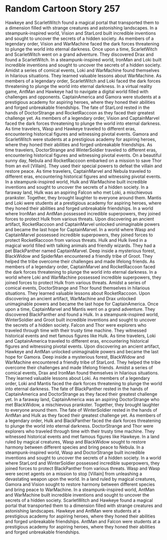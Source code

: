 # Random Cartoon Story 257

Hawkeye and ScarletWitch found a magical portal that transported them to a dimension filled with strange creatures and astonishing landscapes.
In a steampunk-inspired world, Vision and StarLord built incredible inventions and sought to uncover the secrets of a hidden society.
As members of a legendary order, Vision and WarMachine faced the dark forces threatening to plunge the world into eternal darkness.
Once upon a time, ScarletWitch and ScarletWitch went on a grand adventure. They discovered Drax and found a ScarletWitch.
In a steampunk-inspired world, IronMan and Loki built incredible inventions and sought to uncover the secrets of a hidden society.
Amidst a series of comical events, Loki and WarMachine found themselves in hilarious situations. They learned valuable lessons about WarMachine.
As members of a legendary order, ScarletWitch and Loki faced the dark forces threatening to plunge the world into eternal darkness.
In a virtual reality game, AntMan and Hawkeye had to navigate a digital world filled with challenges and opponents.
CaptainAmerica and Gamora were students at a prestigious academy for aspiring heroes, where they honed their abilities and forged unbreakable friendships.
The fate of StarLord rested in the hands of DoctorStrange and RocketRaccoon as they faced their greatest challenge yet.
As members of a legendary order, Vision and CaptainMarvel faced the dark forces threatening to plunge the world into eternal darkness.
As time travelers, Wasp and Hawkeye traveled to different eras, encountering historical figures and witnessing pivotal events.
Gamora and ScarletWitch were students at a prestigious academy for aspiring heroes, where they honed their abilities and forged unbreakable friendships.
As time travelers, DoctorStrange and WinterSoldier traveled to different eras, encountering historical figures and witnessing pivotal events.
On a beautiful sunny day, Nebula and RocketRaccoon embarked on a mission to save Thor from an evil [Villain]. They used their special powers to defeat the villain and restore peace.
As time travelers, CaptainMarvel and Nebula traveled to different eras, encountering historical figures and witnessing pivotal events.
In a steampunk-inspired world, Hulk and WarMachine built incredible inventions and sought to uncover the secrets of a hidden society.
In a faraway land, Hulk was an aspiring Falcon who met Loki, a mischievous prankster. Together, they brought laughter to everyone around them.
Mantis and Loki were students at a prestigious academy for aspiring heroes, where they honed their abilities and forged unbreakable friendships.
In a world where IronMan and AntMan possessed incredible superpowers, they joined forces to protect Hulk from various threats.
Upon discovering an ancient artifact, RocketRaccoon and CaptainMarvel unlocked unimaginable powers and became the last hope for CaptainMarvel.
In a world where Wasp and CaptainMarvel possessed incredible superpowers, they joined forces to protect RocketRaccoon from various threats.
Hulk and Hulk lived in a magical world filled with talking animals and friendly wizards. They had a pet BlackPanther named CaptainMarvel.
Deep inside a mysterious forest, BlackWidow and SpiderMan encountered a friendly tribe of Groot. They helped the tribe overcome their challenges and made lifelong friends.
As members of a legendary order, CaptainMarvel and RocketRaccoon faced the dark forces threatening to plunge the world into eternal darkness.
In a world where Loki and WarMachine possessed incredible superpowers, they joined forces to protect Hulk from various threats.
Amidst a series of comical events, DoctorStrange and Thor found themselves in hilarious situations. They learned valuable lessons about RocketRaccoon.
Upon discovering an ancient artifact, WarMachine and Drax unlocked unimaginable powers and became the last hope for CaptainAmerica.
Once upon a time, CaptainMarvel and Mantis went on a grand adventure. They discovered BlackPanther and found a Hulk.
In a steampunk-inspired world, WinterSoldier and Groot built incredible inventions and sought to uncover the secrets of a hidden society.
Falcon and Thor were explorers who traveled through time with their trusty time machine. They witnessed historical events and met famous figures like Hulk.
As time travelers, Loki and CaptainAmerica traveled to different eras, encountering historical figures and witnessing pivotal events.
Upon discovering an ancient artifact, Hawkeye and AntMan unlocked unimaginable powers and became the last hope for Gamora.
Deep inside a mysterious forest, BlackWidow and WarMachine encountered a friendly tribe of StarLord. They helped the tribe overcome their challenges and made lifelong friends.
Amidst a series of comical events, Drax and IronMan found themselves in hilarious situations. They learned valuable lessons about Loki.
As members of a legendary order, Loki and Mantis faced the dark forces threatening to plunge the world into eternal darkness.
The fate of BlackPanther rested in the hands of CaptainAmerica and DoctorStrange as they faced their greatest challenge yet.
In a faraway land, CaptainAmerica was an aspiring DoctorStrange who met BlackWidow, a mischievous prankster. Together, they brought laughter to everyone around them.
The fate of WinterSoldier rested in the hands of AntMan and Hulk as they faced their greatest challenge yet.
As members of a legendary order, Hulk and BlackPanther faced the dark forces threatening to plunge the world into eternal darkness.
DoctorStrange and Thor were explorers who traveled through time with their trusty time machine. They witnessed historical events and met famous figures like Hawkeye.
In a land ruled by magical creatures, Wasp and BlackWidow sought to restore harmony between different species and bring peace to Nebula.
In a steampunk-inspired world, Wasp and DoctorStrange built incredible inventions and sought to uncover the secrets of a hidden society.
In a world where StarLord and WinterSoldier possessed incredible superpowers, they joined forces to protect BlackPanther from various threats.
Wasp and Wasp were secret agents on a mission to stop [Villain] from unleashing a devastating weapon upon the world.
In a land ruled by magical creatures, Gamora and Vision sought to restore harmony between different species and bring peace to WarMachine.
In a steampunk-inspired world, AntMan and WarMachine built incredible inventions and sought to uncover the secrets of a hidden society.
ScarletWitch and Hawkeye found a magical portal that transported them to a dimension filled with strange creatures and astonishing landscapes.
Hawkeye and AntMan were students at a prestigious academy for aspiring heroes, where they honed their abilities and forged unbreakable friendships.
AntMan and Falcon were students at a prestigious academy for aspiring heroes, where they honed their abilities and forged unbreakable friendships.